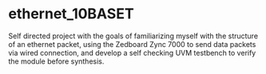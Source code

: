 # ethernet_10BASET
Self directed project with the goals of familiarizing myself with the structure of an ethernet packet, using the Zedboard Zync 7000 to send data packets via wired connection, and develop a self checking UVM testbench to verify the module before synthesis.
